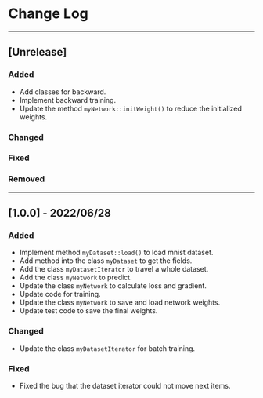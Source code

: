 # Change Log

-------------------------
## [Unrelease]
### Added
- Add classes for backward.
- Implement backward training.
- Update the method `myNetwork::initWeight()` to reduce the initialized weights.

### Changed

### Fixed

### Removed

-------------------------
## [1.0.0] - 2022/06/28
### Added
- Implement method `myDataset::load()` to load mnist dataset.
- Add method into the class `myDataset` to get the fields.
- Add the class `myDatasetIterator` to travel a whole dataset.
- Add the class `myNetwork` to predict.
- Update the class `myNetwork` to calculate loss and gradient.
- Update code for training.
- Update the class `myNetwork` to save and load network weights.
- Update test code to save the final weights.

### Changed
- Update the class `myDatasetIterator` for batch training.

### Fixed
- Fixed the bug that the dataset iterator could not move next items.
